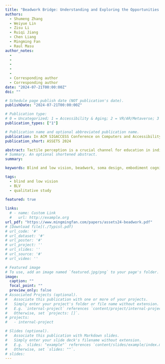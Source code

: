 ```yaml
---
title: "Beadwork Bridge: Understanding and Exploring the Opportunities of Beadwork in Enriching School Education for Blind and Low Vision (BLV) People"
authors:
  - Shumeng Zhang
  - Weiyue Lin
  - Zisu Li
  - Ruiqi Jiang
  - Chen Liang
  - Mingming Fan
  - Raul Masu
author_notes:
  -
  -
  -
  -
  -
  - Corresponding author
  - Corresponding author
date: "2024-07-21T00:00:00Z"
doi: ""

# Schedule page publish date (NOT publication's date).
publishDate: "2024-07-21T00:00:00Z"

# Publication type:
# 0 = Uncategorized; 1 = Accessibility & Aging; 2 = VR/AR/Metaverse; 3 = Human-AI Collaboration; 4 = UX Methodology; 5 = Social Computing; 6 = Sensing;
publication_types: ["1"]

# Publication name and optional abbreviated publication name.
publication: In ACM SIGACCESS Conference on Computers and Accessibility 2024
publication_short: ASSETS 2024

abstract: Tactile perception is a crucial channel for education in individuals with blindness and low vision (BLV), and beadwork is a low-cost and widely adopted tool in their educational practices. In this paper, we aim to explore what the feld of Human-Computer Interaction (HCI) can learn from beadwork practices in relation to educational somatic experiences and tangible interaction. To understand how beadwork practices are enacted, we conducted in-class observations, semi-structured interviews, and focus groups with BLV students and teachers. Our results suggest that beadwork is an efective tool to foster personal development (e.g., mathematical and creativity skills) and social engagement (e.g., career development). Based on our fndings, we ofer insights into how beadwork can serve as a cost-efective material for HCI, particularly in the context of embodied cognition and soma design. Finally, we propose how stateof-the-art technology could be integrated to optimize the overall process.
# Summary. An optional shortened abstract.
summary:

keywords: Blind and low vision, beadwork, soma design, embodiment cognition, tactile materials, school education

tags:
  - blind and low vision
  - BLV
  - qualitative study
 
featured: true

links:
  # - name: Custom Link
  #   url: http://example.org
url_pdf: "https://www.mingmingfan.com/papers/assets24-beadwork.pdf"
# [Download file](./Typist.pdf)
# url_code: '#'
# url_dataset: '#'
# url_poster: '#'
# url_project: ''
# url_slides: ''
# url_source: '#'
# url_video: ''

# Featured image
# To use, add an image named `featured.jpg/png` to your page's folder.
image:
  caption: ""
  focal_point: ""
  preview_only: false
# Associated Projects (optional).
#   Associate this publication with one or more of your projects.
#   Simply enter your project's folder or file name without extension.
#   E.g. `internal-project` references `content/project/internal-project/index.md`.
#   Otherwise, set `projects: []`.
# projects:
#   - internal-project

# Slides (optional).
#   Associate this publication with Markdown slides.
#   Simply enter your slide deck's filename without extension.
#   E.g. `slides: "example"` references `content/slides/example/index.md`.
#   Otherwise, set `slides: ""`.
# slides:
---
```


<!-- {{< youtube f9lO9tin4tw >}} -->
